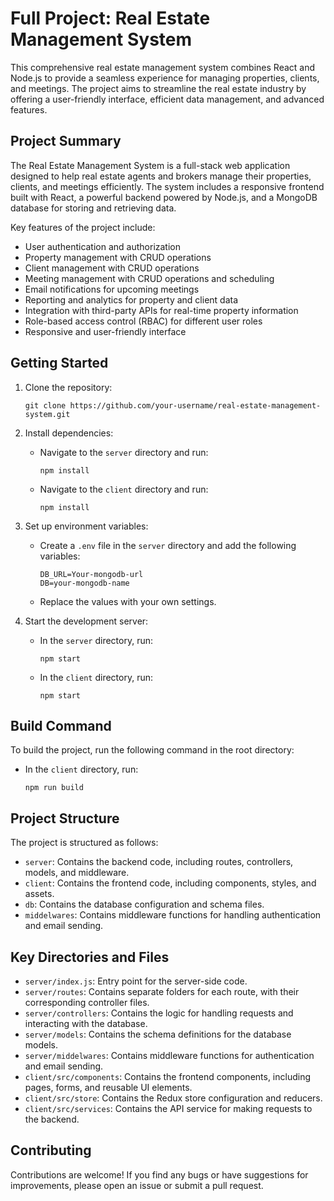 # Full Project: Real Estate Management System

This comprehensive real estate management system combines React and Node.js to provide a seamless experience for managing properties, clients, and meetings. The project aims to streamline the real estate industry by offering a user-friendly interface, efficient data management, and advanced features.

## Project Summary

The Real Estate Management System is a full-stack web application designed to help real estate agents and brokers manage their properties, clients, and meetings efficiently. The system includes a responsive frontend built with React, a powerful backend powered by Node.js, and a MongoDB database for storing and retrieving data.

Key features of the project include:

- User authentication and authorization
- Property management with CRUD operations
- Client management with CRUD operations
- Meeting management with CRUD operations and scheduling
- Email notifications for upcoming meetings
- Reporting and analytics for property and client data
- Integration with third-party APIs for real-time property information
- Role-based access control (RBAC) for different user roles
- Responsive and user-friendly interface

## Getting Started

1. Clone the repository:
   ```
   git clone https://github.com/your-username/real-estate-management-system.git
   ```

2. Install dependencies:
   - Navigate to the `server` directory and run:
     ```
     npm install
     ```
   - Navigate to the `client` directory and run:
     ```
     npm install
     ```

3. Set up environment variables:
   - Create a `.env` file in the `server` directory and add the following variables:
     ```
     DB_URL=Your-mongodb-url
     DB=your-mongodb-name
     ```
   - Replace the values with your own settings.

4. Start the development server:
   - In the `server` directory, run:
     ```
     npm start
     ```
   - In the `client` directory, run:
     ```
     npm start
     ```

## Build Command

To build the project, run the following command in the root directory:
  - In the `client` directory, run:
     ```
     npm run build
     ```

## Project Structure

The project is structured as follows:

- `server`: Contains the backend code, including routes, controllers, models, and middleware.
- `client`: Contains the frontend code, including components, styles, and assets.
- `db`: Contains the database configuration and schema files.
- `middelwares`: Contains middleware functions for handling authentication and email sending.

## Key Directories and Files

- `server/index.js`: Entry point for the server-side code.
- `server/routes`: Contains separate folders for each route, with their corresponding controller files.
- `server/controllers`: Contains the logic for handling requests and interacting with the database.
- `server/models`: Contains the schema definitions for the database models.
- `server/middelwares`: Contains middleware functions for authentication and email sending.
- `client/src/components`: Contains the frontend components, including pages, forms, and reusable UI elements.
- `client/src/store`: Contains the Redux store configuration and reducers.
- `client/src/services`: Contains the API service for making requests to the backend.

## Contributing

Contributions are welcome! If you find any bugs or have suggestions for improvements, please open an issue or submit a pull request.
